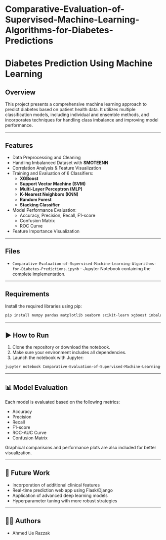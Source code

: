 # Comparative-Evaluation-of-Supervised-Machine-Learning-Algorithms-for-Diabetes-Predictions


# Diabetes Prediction Using Machine Learning

##  Overview

This project presents a comprehensive machine learning approach to predict diabetes based on patient health data. It utilizes multiple classification models, including individual and ensemble methods, and incorporates techniques for handling class imbalance and improving model performance.

---

##  Features

- Data Preprocessing and Cleaning  
- Handling Imbalanced Dataset with **SMOTEENN**
- Correlation Analysis & Feature Visualization  
- Training and Evaluation of 6 Classifiers:
  - **XGBoost**
  - **Support Vector Machine (SVM)**
  - **Multi-Layer Perceptron (MLP)**
  - **K-Nearest Neighbors (KNN)**
  - **Random Forest**
  - **Stacking Classifier**
- Model Performance Evaluation:
  - Accuracy, Precision, Recall, F1-score
  - Confusion Matrix
  - ROC Curve
- Feature Importance Visualization

---

##  Files

- `Comparative-Evaluation-of-Supervised-Machine-Learning-Algorithms-for-Diabetes-Predictions.ipynb` – Jupyter Notebook containing the complete implementation.

---

##  Requirements

Install the required libraries using pip:

```bash
pip install numpy pandas matplotlib seaborn scikit-learn xgboost imbalanced-learn
```

---

## ▶️ How to Run

1. Clone the repository or download the notebook.
2. Make sure your environment includes all dependencies.
3. Launch the notebook with Jupyter:

```bash
jupyter notebook Comparative-Evaluation-of-Supervised-Machine-Learning-Algorithms-for-Diabetes-Predictions.ipynb
```

---

## 📊 Model Evaluation

Each model is evaluated based on the following metrics:

- Accuracy
- Precision
- Recall
- F1-score
- ROC-AUC Curve
- Confusion Matrix

Graphical comparisons and performance plots are also included for better visualization.

---

## 🔬 Future Work

- Incorporation of additional clinical features
- Real-time prediction web app using Flask/Django
- Application of advanced deep learning models
- Hyperparameter tuning with more robust strategies

---

## 👨‍💻 Authors

- Ahmed Ue Razzak
